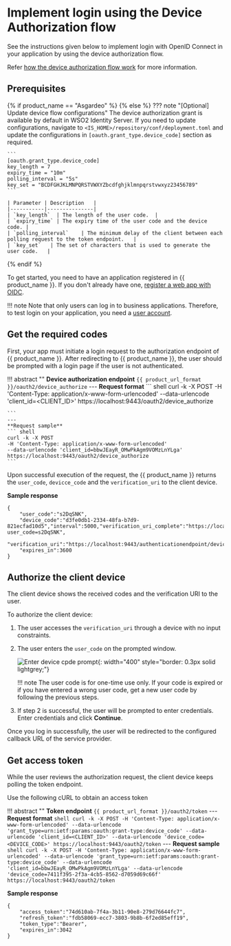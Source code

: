 # Implement login using the Device Authorization flow

See the instructions given below to implement login with OpenID Connect in your application by using the device authorization flow.

Refer [how the device authorization flow work]({{base_path}}/references/grant-types/#device-authorization-grant) for more information.

## Prerequisites
{% if product_name == "Asgardeo" %}
{% else %}
??? note "[Optional] Update device flow configurations"
    The device authorization grant is available by default in WSO2 Identity Server. If you need to update configurations, navigate to `<IS_HOME>/repository/conf/deployment.toml` and update the configurations in `[oauth.grant_type.device_code]` section as required.

    ```
    [oauth.grant_type.device_code]
    key_length = 7
    expiry_time = "10m"
    polling_interval = "5s"
    key_set = "BCDFGHJKLMNPQRSTVWXYZbcdfghjklmnpqrstvwxyz23456789"
    ```

    | Parameter | Description   |
    |-----------|---------------|
    | `key_length`  | The length of the user code.  |
    | `expiry_time` | The expiry time of the user code and the device code. |
    | `polling_interval`    | The minimum delay of the client between each polling request to the token endpoint.   |
    | `key_set`   | The set of characters that is used to generate the user code.   |
{% endif %}

To get started, you need to have an application registered in {{ product_name }}. If you don't already have one, [register a web app with OIDC]({{base_path}}/guides/applications/register-oidc-web-app/).

!!! note
    Note that only users can log in to business applications. Therefore, to test login on your application, you need a [user account]({{base_path}}/guides/users/manage-users/).

## Get the required codes
First, your app must initiate a login request to the authorization endpoint of {{ product_name }}. After redirecting to {{ product_name }}, the user should be prompted with a login page if the user is not authenticated.

!!! abstract ""
    **Device authorization endpoint**
    ```
    {{ product_url_format }}/oauth2/device_authorize
    ```
    ---
    **Request format**
    ``` shell
    curl -k -X POST
    -H 'Content-Type: application/x-www-form-urlencoded'
    --data-urlencode 'client_id=<CLIENT_ID>'
    https://localhost:9443/oauth2/device_authorize

    ```
    ---
    **Request sample**
    ``` shell
    curl -k -X POST 
    -H 'Content-Type: application/x-www-form-urlencoded' 
    --data-urlencode 'client_id=bbwJEayR_OMwPkAgm9VOMzLnYLga' 
    https://localhost:9443/oauth2/device_authorize
    ```

Upon successful execution of the request, the {{ product_name }} returns the `user_code`, `devicce_code` and the `verification_uri` to the client device.

**Sample response**

```
{
    "user_code":"s2DqSNK",
    "device_code":"d3fe0db1-2334-48fa-b7d9-821ecfad10d5","interval":5000,"verification_uri_complete":"https://localhost:9443/authenticationendpoint/device.do?user_code=s2DqSNK",
    "verification_uri":"https://localhost:9443/authenticationendpoint/device.do",
    "expires_in":3600
}
```

## Authorize the client device

The client device shows the received codes and the verification URI to the user.

To authorize the client device:

1. The user accesses the `verification_uri` through a device with no input constraints.
2. The user enters the `user_code` on the prompted window.

    ![Enter device cpde prompt]({{base_path}}/assets/img/guides/applications/oidc/device-code-enter.jpg){: width="400" style="border: 0.3px solid lightgrey;"}

    !!! note
        The user code is for one-time use only. If your code is expired or if you have entered a wrong user code, get a new user code by following the previous steps.

3. If step 2 is successful, the user will be prompted to enter credentials. Enter credentials and click **Continue**.

Once you log in successfully, the user will be redirected to the configured callback URL of the service provider.

## Get access token

While the user reviews the authorization request, the client device keeps polling the token endpoint.

Use the following cURL to obtain an access token

!!! abstract ""
    **Token endpoint**
    ```
    {{ product_url_format }}/oauth2/token
    ```
    ---
    **Request format**
    ``` shell
    curl -k -X POST
    -H 'Content-Type: application/x-www-form-urlencoded'
    --data-urlencode 'grant_type=urn:ietf:params:oauth:grant-type:device_code'
    --data-urlencode 'client_id=<CLIENT_ID>'
    --data-urlencode 'device_code=<DEVICE_CODE>'
    https://localhost:9443/oauth2/token
    ```
    ---
    **Request sample**
    ``` shell
    curl -k -X POST
    -H 'Content-Type: application/x-www-form-urlencoded'
    --data-urlencode 'grant_type=urn:ietf:params:oauth:grant-type:device_code'
    --data-urlencode 'client_id=bbwJEayR_OMwPkAgm9VOMzLnYLga'
    --data-urlencode 'device_code=7411f395-2f3a-4cb5-8562-d7059d69c66f'
    https://localhost:9443/oauth2/token
    ```

**Sample response**

```
{
    "access_token":"74d610ab-7f4a-3b11-90e8-279d76644fc7",
    "refresh_token":"fdb58069-ecc7-3803-9b8b-6f2ed85eff19",
    "token_type":"Bearer",
    "expires_in":3042
}
```

